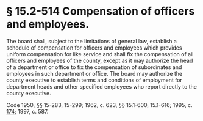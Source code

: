 # § 15.2-514 Compensation of officers and employees.

<p>The board shall, subject to the limitations of general law, establish a schedule of compensation for officers and employees which provides uniform compensation for like service and shall fix the compensation of all officers and employees of the county, except as it may authorize the head of a department or office to fix the compensation of subordinates and employees in such department or office. The board may authorize the county executive to establish terms and conditions of employment for department heads and other specified employees who report directly to the county executive.</p><p>Code 1950, §§ 15-283, 15-299; 1962, c. 623, §§ 15.1-600, 15.1-616; 1995, c. <a href='http://lis.virginia.gov/cgi-bin/legp604.exe?951+ful+CHAP0174'>174</a>; 1997, c. 587.</p>
